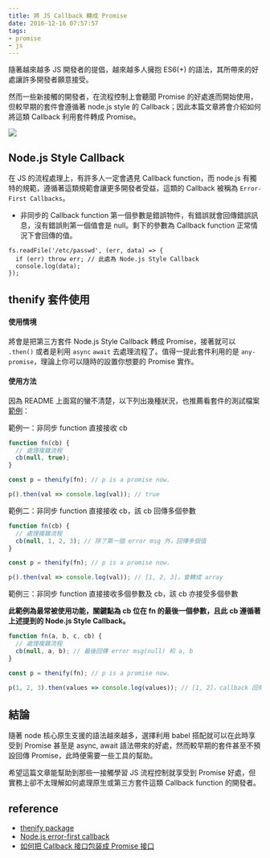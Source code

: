 ```yaml
---
title: 將 JS Callback 轉成 Promise
date: 2016-12-16 07:57:57
tags:
- promise
- js
---
```


隨著越來越多 JS 開發者的提倡，越來越多人擁抱 ES6(+) 的語法，其所帶來的好處讓許多開發者願意接受。

然而一些新接觸的開發者，在流程控制上會聽聞 Promise 的好處進而開始使用，但較早期的套件會遵循著 node.js style 的 Callback；因此本篇文章將會介紹如何將這類 Callback 利用套件轉成 Promise。

![](http://i.imgur.com/Xhzct6v.png)

<!-- more -->

## Node.js Style Callback

在 JS 的流程處理上，有許多人一定會遇見 Callback function，而 node.js 有獨特的規範，遵循著這類規範會讓更多開發者受益，這類的 Callback 被稱為 `Error-First Callbacks`。

- 非同步的 Callback function 第一個參數是錯誤物件，有錯誤就會回傳錯誤訊息，沒有錯誤則第一個值會是 null。剩下的參數為 Callback function 正常情況下會回傳的值。

```
fs.readFile('/etc/passwd', (err, data) => {
  if (err) throw err; // 此處為 Node.js Style Callback
  console.log(data);
});
```

## thenify 套件使用

#### 使用情境

將會是把第三方套件 Node.js Style Callback 轉成 Promise，接著就可以 `.then()` 或者是利用 `async` `await` 去處理流程了。值得一提此套件利用的是 `any-promise`，理論上你可以隨時的設置你想要的 Promise 實作。

#### 使用方法

因為 README 上面寫的蠻不清楚，以下列出幾種狀況，也推薦看套件的測試檔案[範例](https://github.com/thenables/thenify/blob/master/test/test.js)：

範例一：非同步 function 直接接收 cb

```javascript
function fn(cb) {
  // 處理複雜流程
  cb(null, true);
}

const p = thenify(fn); // p is a promise now.

p().then(val => console.log(val)); // true
```

範例二：非同步 function 直接接收 cb，該 cb 回傳多個參數

```javascript
function fn(cb) {
  // 處理複雜流程
  cb(null, 1, 2, 3); // 除了第一個 error msg 外，回傳多個值
}

const p = thenify(fn); // p is a promise now.

p().then(val => console.log(val)); // [1, 2, 3]，會轉成 array
```

範例三：非同步 function 直接接收多個參數及 cb，該 cb 亦接受多個參數

**此範例為最常被使用功能，關鍵點為 cb 位在 fn 的最後一個參數，且此 cb 遵循著上述提到的 Node.js Style Callback。**

```javascript
function fn(a, b, c, cb) {
  // 處理複雜流程
  cb(null, a, b); // 最後回傳 error msg(null) 和 a, b
}

const p = thenify(fn); // p is a promise now.

p(1, 2, 3).then(values => console.log(values)); // [1, 2]，callback 回傳的值，一樣會包成 array
```

## 結論

隨著 node 核心原生支援的語法越來越多，選擇利用 babel 搭配就可以在此時享受到 Promise 甚至是 async, await 語法帶來的好處，然而較早期的套件甚至不預設回傳 Promise，此時便需要一些工具的幫助。

希望這篇文章能幫助到那些一接觸學習 JS 流程控制就享受到 Promise 好處，但實務上卻不太理解如何處理原生或第三方套件這類 Callback function 的開發者。

## reference

- [thenify package](https://www.npmjs.com/package/thenify)
- [Node.js error-first callback](http://eddychang.me/blog/javascript/57-node-js-error-first-callback.html)
- [如何把 Callback 接口包装成 Promise 接口](http://welefen.com/post/how-to-convert-callback-to-promise.html)

